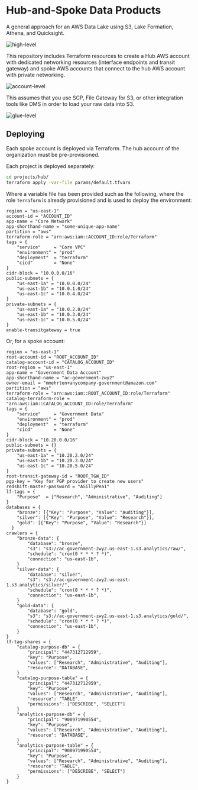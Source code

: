 # Hub-and-Spoke Data Products

A general approach for an AWS Data Lake using S3, Lake Formation, Athena, and Quicksight.

![high-level](./static/Data_Overall.png)

This repository includes Terraform resources to create a Hub AWS account with dedicated networking
resources (interface endpoints and transit gateway) and spoke AWS accounts that connect to the hub 
AWS account with private networking.

![account-level](./static/Account_Deeper_Dive.png)

This assumes that you use SCP, File Gateway for S3, or other integration tools like DMS in order to load your raw data into S3. 

![glue-level](./static/Glue_Deeper_Dive.png)

## Deploying

Each spoke account is deployed via Terraform. The hub account of the organization must be pre-provisioned.

Each project is deployed separately:

```sh
cd projects/hub/
terraform apply -var-file params/default.tfvars
```

Where a variable file has been provided such as the following, where the role `Terraform` is already provisioned and is used to deploy the environment:

```hcl
region = "us-east-1"
account-id = "ACCOUNT_ID" 
app-name = "Core Network"
app-shorthand-name = "some-unique-app-name"
partition = "aws"
terraform-role = "arn:aws:iam::ACCOUNT_ID:role/Terraform"
tags = {
    "service"     = "Core VPC"
    "environment" = "prod"
    "deployment"  = "terraform"
    "cicd"        = "None"
}
cidr-block = "10.0.0.0/16"
public-subnets = {
    "us-east-1a" = "10.0.0.0/24"
    "us-east-1b" = "10.0.1.0/24"
    "us-east-1c" = "10.0.4.0/24"
}
private-subnets = {
    "us-east-1a" = "10.0.2.0/24"
    "us-east-1b" = "10.0.3.0/24"
    "us-east-1c" = "10.0.5.0/24"
}
enable-transitgateway = true
```

Or, for a spoke account:

```hcl
region = "us-east-1"
root-account-id = "ROOT_ACCOUNT_ID" 
catalog-account-id = "CATALOG_ACCOUNT_ID"
root-region = "us-east-1" 
app-name = "Government Data Account"
app-shorthand-name = "ac-government-zwy2"
owner-email = "mmehrten+anycompany-government@amazon.com"
partition = "aws"
terraform-role = "arn:aws:iam::ROOT_ACCOUNT_ID:role/Terraform"
catalog-terraform-role = "arn:aws:iam::CATALOG_ACCOUNT_ID:role/Terraform"
tags = {
    "service"     = "Government Data"
    "environment" = "prod"
    "deployment"  = "terraform"
    "cicd"        = "None"
}
cidr-block = "10.20.0.0/16"
public-subnets = {}
private-subnets = {
    "us-east-1a" = "10.20.2.0/24"
    "us-east-1b" = "10.20.3.0/24"
    "us-east-1c" = "10.20.5.0/24"
}
root-transit-gateway-id = "ROOT_TGW_ID"
pgp-key = "Key for PGP provider to create new users"
redshift-master-password = "ASillyPea1"
lf-tags = {
    "Purpose"  = ["Research", "Administrative", "Auditing"]
}
databases = {
    "bronze": [{"Key": "Purpose", "Value": "Auditing"}], 
    "silver": [{"Key": "Purpose", "Value": "Research"}], 
    "gold": [{"Key": "Purpose", "Value": "Research"}]
  }
crawlers = {
    "bronze-data": {
        "database": "bronze",
        "s3": "s3://ac-government-zwy2.us-east-1.s3.analytics/raw/",
        "schedule": "cron(0 * * * ? *)",
        "connection": "us-east-1b",
    }
    "silver-data": {
        "database": "silver",
        "s3": "s3://ac-government-zwy2.us-east-1.s3.analytics/silver/",
        "schedule": "cron(0 * * * ? *)",
        "connection": "us-east-1b",
    }
    "gold-data": {
        "database": "gold",
        "s3": "s3://ac-government-zwy2.us-east-1.s3.analytics/gold/",
        "schedule": "cron(0 * * * ? *)",
        "connection": "us-east-1b",
    }
}
lf-tag-shares = {
    "catalog-purpose-db" = {
        "principal": "447312712959",
        "key": "Purpose",
        "values": ["Research", "Administrative", "Auditing"],
        "resource": "DATABASE",
    }
    "catalog-purpose-table" = {
        "principal": "447312712959",
        "key": "Purpose",
        "values": ["Research", "Administrative", "Auditing"],
        "resource": "TABLE",
        "permissions": ["DESCRIBE", "SELECT"]
    }
    "analytics-purpose-db" = {
        "principal": "908971990554",
        "key": "Purpose",
        "values": ["Research", "Administrative", "Auditing"],
        "resource": "DATABASE",
    }
    "analytics-purpose-table" = {
        "principal": "908971990554",
        "key": "Purpose",
        "values": ["Research", "Administrative", "Auditing"],
        "resource": "TABLE",
        "permissions": ["DESCRIBE", "SELECT"]
    }
}
```